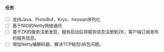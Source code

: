 #### 任务
-[ ] 支持Java、ProtoBuf、Kryo、hessian序列化
-[ ] 基于NIO的Netty网络通讯
-[ ] 基于ZK的服务注册发现，服务启动后将服务信息注册到ZK，客户端订阅发布的服务信息。
-[ ] 增加Netty编解码器，解决TCP粘包\拆包问题。

